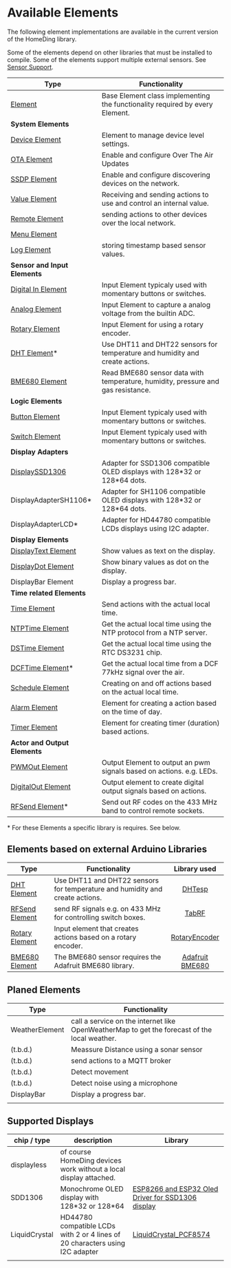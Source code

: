 # Available Elements

The following element implementations are available in the current version of the HomeDing library.

Some of the elements depend on other libraries that must be installed to compile.
Some of the elements support multiple external sensors. See [Sensor Support](sensorsupport).

| Type                                      | Functionality                                                                    |
| ----------------------------------------- | -------------------------------------------------------------------------------- |
| [Element](elementclass)                   | Base Element class implementing the functionality required by every Element.     |
| **System Elements**                       |
| [Device Element](deviceelement)           | Element to manage device level settings.                                         |
| [OTA Element](otaelement)                 | Enable and configure Over The Air Updates                                        |
| [SSDP Element](ssdpelement)               | Enable and configure discovering devices on the network.                         |
| [Value Element](valueelement)             | Receiving and sending actions to use and control an internal value.              |
| [Remote Element](remoteelement)           | sending actions to other devices over the local network.                         |
| [Menu Element](menuelement)               |                                                                                  |
| [Log Element](logelement)                 | storing timestamp based sensor values.                                           |
| **Sensor and Input Elements**             |                                                                                  |
| [Digital In Element](elements/digitalin)    | Input Element typicaly used with momentary buttons or switches.                  |
| [Analog Element](elements/analog)           | Input Element to capture a analog voltage from the builtin ADC.                  |
| [Rotary Element](rotaryelement)           | Input Element for using a rotary encoder.                                        |
| [DHT Element](DHTElement)*                | Use DHT11 and DHT22 sensors for temperature and humidity and create actions.     |
| [BME680 Element](bme680element)           | Read BME680 sensor data with temperature, humidity, pressure and gas resistance. |
| **Logic Elements**                        |                                                                                  |
| [Button Element](ButtonElement)           | Input Element typicaly used with momentary buttons or switches.                  |
| [Switch Element](switchElement)           | Input Element typicaly used with momentary buttons or switches.                  |
| **Display Adapters**                      |                                                                                  |
| [DisplaySSD1306](displaySSD1306.md)              | Adapter for SSD1306 compatible OLED displays with 128\*32 or 128\*64 dots.       |
| DisplayAdapterSH1106*                     | Adapter for SH1106 compatible OLED displays with 128\*32 or 128\*64 dots.        |
| DisplayAdapterLCD*                        | Adapter for HD44780 compatible LCDs displays using I2C adapter.                  |
| **Display Elements**                      |                                                                                  |
| [DisplayText Element](displaytextelement) | Show values as text on the display.                                              |
| [DisplayDot Element](displaydotelement)   | Show binary values as dot on the display.                                        |
| DisplayBar Element                        | Display a progress bar.                                                          |
| **Time related Elements**                 |                                                                                  |
| [Time Element](timeelement)               | Send actions with the actual local time.                                         |
| [NTPTime Element](ntptimeelement)         | Get the actual local time using the NTP protocol from a NTP server.              |
| [DSTime Element](ntptimeelement)          | Get the actual local time using the RTC DS3231 chip.                             |
| [DCFTime Element](dcftimeelement)*        | Get the actual local time from a DCF 77kHz signal over the air.                  |
| [Schedule Element](scheduleelement)       | Creating on and off actions based on the actual local time.                      |
| [Alarm Element](alarmelement)             | Element for creating a action based on the time of day.                          |
| [Timer Element](timerelement)             | Element for creating timer (duration) based actions.                             |
| **Actor and Output Elements**             |                                                                                  |
| [PWMOut Element](pwmoutelement)           | Output Element to output an pwm signals based on actions. e.g. LEDs.             |
| [DigitalOut Element](elements/digitalout)   | Output element to create digital output signals based on actions.                |
| [RFSend Element](rfsendelement)*          | Send out RF codes on the 433 MHz band to control remote sockets.                 |

\* For these Elements a specific library is requires. See below.

## Elements based on external Arduino Libraries

| Type                            | Functionality                                                                |   Library used    |
| ------------------------------- | ---------------------------------------------------------------------------- | :---------------: |
| [DHT Element](DHTElement)       | Use DHT11 and DHT22 sensors for temperature and humidity and create actions. |     [DHTesp]      |
| [RFSend Element](rfsendelement) | send RF signals e.g. on 433 MHz for controlling switch boxes.                |      [TabRF]      |
| [Rotary Element](rotaryelement) | Input element that creates actions based on a rotary encoder.                |  [RotaryEncoder]  |  |
| [BME680 Element](bme680element) | The BME680 sensor requires the Adafruit BME680 library.                      | [Adafruit BME680] |

[DHTesp]: https://github.com/beegee-tokyo/DHTesp "DHT library for ESP boards."
[TabRF]: https://github.com/mathertel/tabrf "Table driven RF library"
[RotaryEncoder]: http://www.mathertel.de/Arduino/RotaryEncoderLibrary.aspx "A library for using a rotary encoder as an input."
[Adafruit BME680]: (https://github.com/adafruit/Adafruit_BME680)

## Planed Elements

| Type           | Functionality                                                                                |
| -------------- | -------------------------------------------------------------------------------------------- |
| WeatherElement | call a service on the internet like OpenWeatherMap to get the forecast of the local weather. |
| (t.b.d.)       | Meassure Distance using a sonar sensor                                                       |
| (t.b.d.)       | send actions to a MQTT broker                                                                |
| (t.b.d.)       | Detect movement                                                                              |
| (t.b.d.)       | Detect noise using a microphone                                                              |
| DisplayBar     | Display a progress bar.                                                                      |
|                |

## Supported Displays

| chip / type   | description                                                                  | Library                                             |
| ------------- | ---------------------------------------------------------------------------- | --------------------------------------------------- |
| displayless   | of course HomeDing devices work without a local display attached.            |                                                     |
| SDD1306       | Monochrome OLED display with 128\*32 or 128\*64                              | [ESP8266 and ESP32 Oled Driver for SSD1306 display] |
| LiquidCrystal | HD44780 compatible LCDs with 2 or 4 lines of 20 characters using I2C adapter | [LiquidCrystal_PCF8574]                             |
|               |

[ESP8266 and ESP32 Oled Driver for SSD1306 display]: ()
[LiquidCrystal_PCF8574]: (https://www.mathertel.de/arduino/LiquidCrystal_PCF8574.aspx)